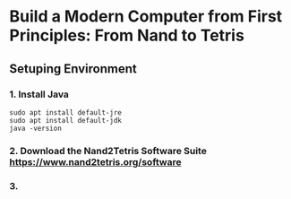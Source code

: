 # Build a Modern Computer from First Principles: From Nand to Tetris

## Setuping Environment
### 1. Install Java 
```
sudo apt install default-jre
sudo apt install default-jdk
java -version
```
### 2. Download the Nand2Tetris Software Suite https://www.nand2tetris.org/software
### 3. 
